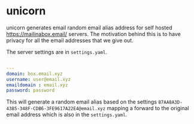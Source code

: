 # unicorn

unicorn generates email random email alias address for self hosted https://mailinabox.email/ servers.
The motivation behind this is to have privacy for all the email addresses that we give out.

The server settings are in `settings.yaml`.
```yaml

---
domain: box.email.xyz
username: user@email.xyz
emaildomain : email.xyz
password: password
```

This will generate a random email alias based on the settings `87AA8A3D-4385-348F-CDB6-3FE9617A22E4@email.xyz` 
mapping a forward to the original email address which is also in the `settings.yaml`.